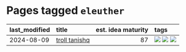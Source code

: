 # Pages tagged `eleuther`

|last_modified|title|est. idea maturity|tags
|:---|:---|---:|:---|
|2024-08-09|[troll tanishq](../troll_tanishq.md)|87|[![](https://img.shields.io/badge/tag-completed-8fb3d)](../tags/completed.md) [![](https://img.shields.io/badge/tag-eleuther-913db)](../tags/eleuther.md) [![](https://img.shields.io/badge/tag-trash-606780)](../tags/trash.md)|